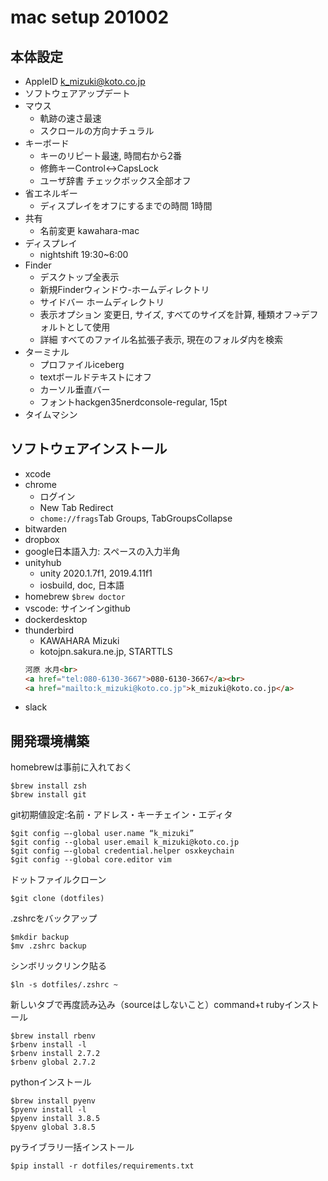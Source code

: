 # mac setup 201002

## 本体設定
* AppleID k_mizuki@koto.co.jp
* ソフトウェアアップデート
* マウス
    - 軌跡の速さ最速
    - スクロールの方向ナチュラル
* キーボード
    - キーのリピート最速, 時間右から2番
    - 修飾キーControl<->CapsLock
    - ユーザ辞書 チェックボックス全部オフ
* 省エネルギー
    - ディスプレイをオフにするまでの時間 1時間
* 共有
    - 名前変更 kawahara-mac
* ディスプレイ
    - nightshift 19:30~6:00
* Finder
    - デスクトップ全表示
    - 新規Finderウィンドウ-ホームディレクトリ
    - サイドバー ホームディレクトリ
    - 表示オプション 変更日, サイズ, すべてのサイズを計算, 種類オフ->デフォルトとして使用
    - 詳細 すべてのファイル名拡張子表示, 現在のフォルダ内を検索
* ターミナル
    - プロファイルiceberg
    - textボールドテキストにオフ
    - カーソル垂直バー
    - フォントhackgen35nerdconsole-regular, 15pt
* タイムマシン

## ソフトウェアインストール
* xcode
* chrome
    - ログイン
    - New Tab Redirect
    - `chome://frags`Tab Groups, TabGroupsCollapse
* bitwarden
* dropbox
* google日本語入力: スペースの入力半角
* unityhub
    - unity 2020.1.7f1, 2019.4.11f1
    - iosbuild, doc, 日本語
* homebrew `$brew doctor`
* vscode: サインインgithub
* dockerdesktop
* thunderbird
    - KAWAHARA Mizuki
    - kotojpn.sakura.ne.jp, STARTTLS
    ```html
    河原 水月<br>
    <a href="tel:080-6130-3667">080-6130-3667</a><br>
    <a href="mailto:k_mizuki@koto.co.jp">k_mizuki@koto.co.jp</a>
    ```
* slack

## 開発環境構築
homebrewは事前に入れておく
```shell
$brew install zsh
$brew install git
```
git初期値設定:名前・アドレス・キーチェイン・エディタ
```shell
$git config —-global user.name “k_mizuki”
$git config --global user.email k_mizuki@koto.co.jp
$git config —-global credential.helper osxkeychain
$git config --global core.editor vim
```
ドットファイルクローン
```shell
$git clone (dotfiles)
```
.zshrcをバックアップ
```shell
$mkdir backup
$mv .zshrc backup
```
シンボリックリンク貼る
```shell
$ln -s dotfiles/.zshrc ~
```
新しいタブで再度読み込み（sourceはしないこと）command+t
rubyインストール
```shell
$brew install rbenv
$rbenv install -l
$rbenv install 2.7.2
$rbenv global 2.7.2
```
pythonインストール
```shell
$brew install pyenv
$pyenv install -l
$pyenv install 3.8.5
$pyenv global 3.8.5
```
pyライブラリ一括インストール
```shell
$pip install -r dotfiles/requirements.txt
```
